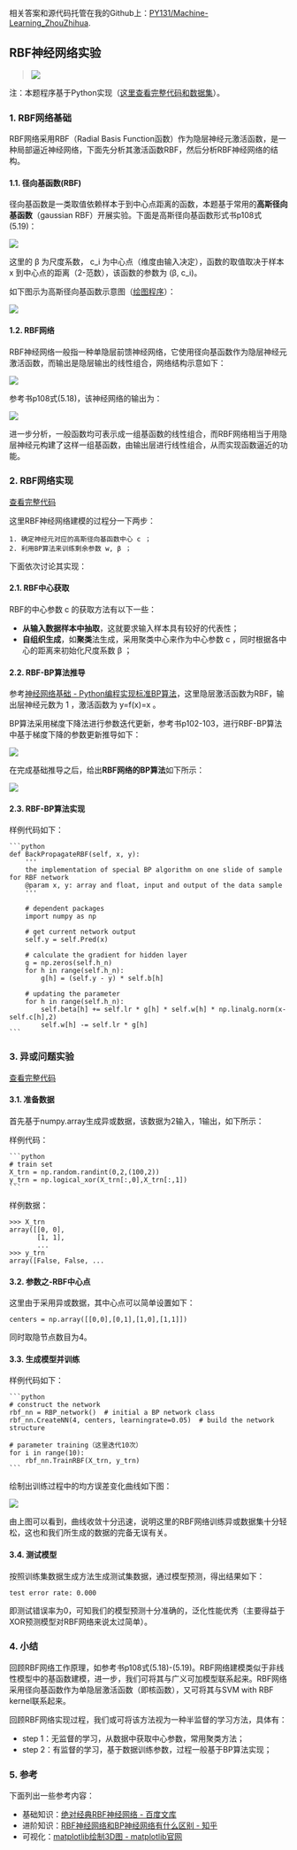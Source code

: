 相关答案和源代码托管在我的Github上：[PY131/Machine-Learning_ZhouZhihua](https://github.com/PY131/Machine-Learning_ZhouZhihua).

## RBF神经网络实验 ##

> ![](Ch5/5.7.png)

注：本题程序基于Python实现（[这里查看完整代码和数据集](https://github.com/PY131/Machine-Learning_ZhouZhihua/tree/master/ch5_neural_networks/5.7_RBF_BP)）。

### 1. RBF网络基础 ###

RBF网络采用RBF（Radial Basis Function函数）作为隐层神经元激活函数，是一种局部逼近神经网络，下面先分析其激活函数RBF，然后分析RBF神经网络的结构。

#### 1.1. 径向基函数(RBF) ####

径向基函数是一类取值依赖样本于到中心点距离的函数，本题基于常用的**高斯径向基函数**（gaussian RBF）开展实验。下面是高斯径向基函数形式书p108式(5.19)：

![](Ch5/5.7.1.png)

这里的 β 为尺度系数， c_i 为中心点（维度由输入决定），函数的取值取决于样本 x 到中心点的距离（2-范数），该函数的参数为 (β, c_i)。

如下图示为高斯径向基函数示意图（[绘图程序](https://github.com/PY131/Machine-Learning_ZhouZhihua/blob/master/ch5_neural_networks/5.7_RBF_BP/draw_RBF.py)）：

![](Ch5/5.7.rbf_fig1.png)

#### 1.2. RBF网络 ####

RBF神经网络一般指一种单隐层前馈神经网络，它使用径向基函数作为隐层神经元激活函数，而输出是隐层输出的线性组合，网络结构示意如下：

![](Ch5/5.7.net_fig1.png)

参考书p108式(5.18)，该神经网络的输出为：

![](Ch5/5.7.2.png)

进一步分析，一般函数均可表示成一组基函数的线性组合，而RBF网络相当于用隐层神经元构建了这样一组基函数，由输出层进行线性组合，从而实现函数逼近的功能。

### 2. RBF网络实现 ###

[查看完整代码](https://github.com/PY131/Machine-Learning_ZhouZhihua/blob/master/ch5_neural_networks/5.7_RBF_BP/RBF_BP.py)

这里RBF神经网络建模的过程分一下两步：

	1. 确定神经元对应的高斯径向基函数中心 c ；
	2. 利用BP算法来训练剩余参数 w, β ；

下面依次讨论其实现：

#### 2.1. RBF中心获取 ####

RBF的中心参数 c 的获取方法有以下一些：

 - **从输入数据样本中抽取**，这就要求输入样本具有较好的代表性；
 - **自组织生成**，如**聚类**法生成，采用聚类中心来作为中心参数 c ，同时根据各中心的距离来初始化尺度系数 β ；

#### 2.2. RBF-BP算法推导 ####

参考[神经网络基础 - Python编程实现标准BP算法](http://blog.csdn.net/snoopy_yuan/article/details/70765238)，这里隐层激活函数为RBF，输出层神经元数为 1 ，激活函数为 y=f(x)=x 。

BP算法采用梯度下降法进行参数迭代更新，参考书p102-103，进行RBF-BP算法中基于梯度下降的参数更新推导如下：

![](Ch5/5.7.rbf_bp_1.png)

在完成基础推导之后，给出**RBF网络的BP算法**如下所示：

![](Ch5/5.7.rbf_bp_2.png)

#### 2.3. RBF-BP算法实现 ####

样例代码如下：

	```python
	def BackPropagateRBF(self, x, y):
	    '''
	    the implementation of special BP algorithm on one slide of sample for RBF network
	    @param x, y: array and float, input and output of the data sample
	    '''
	    
	    # dependent packages
	    import numpy as np 
	
	    # get current network output
	    self.y = self.Pred(x)
	    
	    # calculate the gradient for hidden layer 
	    g = np.zeros(self.h_n)
	    for h in range(self.h_n):
	        g[h] = (self.y - y) * self.b[h]    
	    
	    # updating the parameter
	    for h in range(self.h_n):
	        self.beta[h] += self.lr * g[h] * self.w[h] * np.linalg.norm(x-self.c[h],2)
	        self.w[h] -= self.lr * g[h]
	```

### 3. 异或问题实验 ###

[查看完整代码](https://github.com/PY131/Machine-Learning_ZhouZhihua/blob/master/ch5_neural_networks/5.7_RBF_BP/Test_XOR.py)

#### 3.1. 准备数据 ####

首先基于numpy.array生成异或数据，该数据为2输入，1输出，如下所示：

样例代码：

	```python
	# train set
	X_trn = np.random.randint(0,2,(100,2))
	y_trn = np.logical_xor(X_trn[:,0],X_trn[:,1])
	```

样例数据：

	>>> X_trn
	array([[0, 0],
	       [1, 1],
		   ...
	>>> y_trn
	array([False, False, ...

#### 3.2. 参数之-RBF中心点 ####

这里由于采用异或数据，其中心点可以简单设置如下：

	centers = np.array([[0,0],[0,1],[1,0],[1,1]])

同时取隐节点数目为4。

#### 3.3. 生成模型并训练 ####

样例代码如下：

	```python
	# construct the network
	rbf_nn = RBP_network()  # initial a BP network class
	rbf_nn.CreateNN(4, centers, learningrate=0.05)  # build the network structure
	
	# parameter training（这里迭代10次）
	for i in range(10): 
	    rbf_nn.TrainRBF(X_trn, y_trn)
	```

绘制出训练过程中的均方误差变化曲线如下图：

![](Ch5/5.7.covergence_curve.png)

由上图可以看到，曲线收敛十分迅速，说明这里的RBF网络训练异或数据集十分轻松，这也和我们所生成的数据的完备无误有关。

#### 3.4. 测试模型 ####

按照训练集数据生成方法生成测试集数据，通过模型预测，得出结果如下：

	test error rate: 0.000

即测试错误率为0，可知我们的模型预测十分准确的，泛化性能优秀（主要得益于XOR预测模型对RBF网络来说太过简单）。

### 4. 小结 ###

回顾RBF网络工作原理，如参考书p108式(5.18)-(5.19)。RBF网络建模类似于非线性模型中的基函数建模，进一步，我们可将其与广义可加模型联系起来。RBF网络采用径向基函数作为单隐层激活函数（即核函数），又可将其与SVM with RBF kernel联系起来。

回顾RBF网络实现过程，我们或可将该方法视为一种半监督的学习方法，具体有：

 - step 1：无监督的学习，从数据中获取中心参数，常用聚类方法；
 - step 2：有监督的学习，基于数据训练参数，过程一般基于BP算法实现；

### 5. 参考 ###

下面列出一些参考内容：

 - 基础知识：[绝对经典RBF神经网络 - 百度文库](https://wenku.baidu.com/view/c61384dda58da0116c174946.html)
 - 进阶知识：[RBF神经网络和BP神经网络有什么区别 - 知乎](https://www.zhihu.com/question/44328472)
 - 可视化：[matplotlib绘制3D图 - matplotlib官网](http://matplotlib.org/1.4.3/mpl_toolkits/mplot3d/index.html#toolkit-mplot3d-index)
